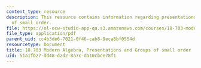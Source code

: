 ```yaml
---
content_type: resource
description: This resource contains information regarding presentations and groups
  of small order.
file: https://ol-ocw-studio-app-qa.s3.amazonaws.com/courses/18-703-modern-algebra-spring-2013/51a1fb27dd48d2d28a7cda10cbce78f1_MIT18_703S13_pra_l_12.pdf
file_type: application/pdf
parent_uid: cc4b3de6-7021-0f46-cab8-9eca8bf0554d
resourcetype: Document
title: 18.703 Modern Algebra, Presentations and Groups of small order
uid: 51a1fb27-dd48-d2d2-8a7c-da10cbce78f1
---
```

